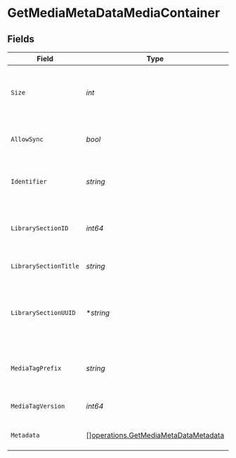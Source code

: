 # GetMediaMetaDataMediaContainer


## Fields

| Field                                                                                        | Type                                                                                         | Required                                                                                     | Description                                                                                  | Example                                                                                      |
| -------------------------------------------------------------------------------------------- | -------------------------------------------------------------------------------------------- | -------------------------------------------------------------------------------------------- | -------------------------------------------------------------------------------------------- | -------------------------------------------------------------------------------------------- |
| `Size`                                                                                       | *int*                                                                                        | :heavy_check_mark:                                                                           | Number of media items returned in this response.                                             | 50                                                                                           |
| `AllowSync`                                                                                  | *bool*                                                                                       | :heavy_check_mark:                                                                           | Indicates whether syncing is allowed.                                                        | false                                                                                        |
| `Identifier`                                                                                 | *string*                                                                                     | :heavy_check_mark:                                                                           | An plugin identifier for the media container.                                                | com.plexapp.plugins.library                                                                  |
| `LibrarySectionID`                                                                           | *int64*                                                                                      | :heavy_check_mark:                                                                           | The unique identifier for the library section.                                               | 2                                                                                            |
| `LibrarySectionTitle`                                                                        | *string*                                                                                     | :heavy_check_mark:                                                                           | The title of the library section.                                                            | TV Series                                                                                    |
| `LibrarySectionUUID`                                                                         | **string*                                                                                    | :heavy_minus_sign:                                                                           | The universally unique identifier for the library section.                                   | e69655a2-ef48-4aba-bb19-0cc34d1e7d36                                                         |
| `MediaTagPrefix`                                                                             | *string*                                                                                     | :heavy_check_mark:                                                                           | The prefix used for media tag resource paths.                                                | /system/bundle/media/flags/                                                                  |
| `MediaTagVersion`                                                                            | *int64*                                                                                      | :heavy_check_mark:                                                                           | The version number for media tags.                                                           | 1734362201                                                                                   |
| `Metadata`                                                                                   | [][operations.GetMediaMetaDataMetadata](../../models/operations/getmediametadatametadata.md) | :heavy_check_mark:                                                                           | An array of metadata items.                                                                  |                                                                                              |